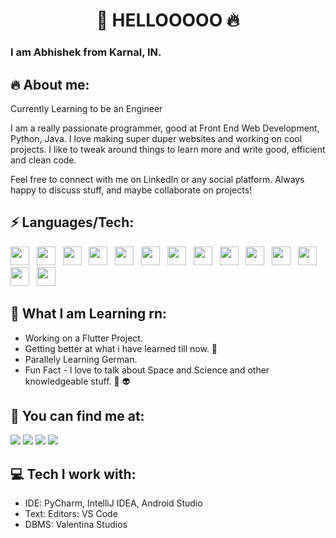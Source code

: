 <h1 align="Center"> 👋 HELLOOOOO 🔥</h1>
<h3>I am Abhishek from Karnal, IN.</h3>

## 🔥 About me:
<p>
	
Currently Learning to be an Engineer
	
I am a really passionate programmer, good at Front End Web Development, Python, Java. I love making super duper websites and working on cool projects. I like to tweak around things to learn more and write good, efficient and clean code.

Feel free to connect with me on LinkedIn or any social platform. Always happy to discuss stuff, and maybe collaborate on projects!
	
</p>

## ⚡ Languages/Tech:

<p>
	
<img src = "https://cdn3.iconfinder.com/data/icons/logos-and-brands-adobe/512/267_Python-512.png" height = "30" width = "30">&nbsp;&nbsp;
<img src = "https://cdn.iconscout.com/icon/free/png-256/html5-40-1175193.png" height = "30" width = "30">&nbsp;&nbsp;
<img src = "https://cdn.icon-icons.com/icons2/2107/PNG/512/file_type_light_solidity_icon_130436.png" height = "30" width = "30">&nbsp;&nbsp;
<img src = "https://cdn.icon-icons.com/icons2/2107/PNG/512/file_type_flutter_icon_130599.png" height = "30" width = "30">&nbsp;&nbsp;
<img src = "https://cdn.icon-icons.com/icons2/2699/PNG/512/ethereum_logo_icon_171173.png" height = "30" width = "30">&nbsp;&nbsp;
<img src = "https://cdn.icon-icons.com/icons2/3914/PNG/512/dart_logo_icon_249077.png" height = "30" width = "30">&nbsp;&nbsp;
<img src = "https://cdn4.iconfinder.com/data/icons/social-media-logos-6/512/121-css3-512.png" height = "30" width = "30">&nbsp;&nbsp;
<img src = "https://e7.pngegg.com/pngimages/72/936/png-clipart-sass-cascading-style-sheets-preprocessor-less-postcss-meng-miscellaneous-text-thumbnail.png" height = "30" width = "30">&nbsp;&nbsp;
<img src = "https://upload.wikimedia.org/wikipedia/commons/thumb/9/99/Unofficial_JavaScript_logo_2.svg/1024px-Unofficial_JavaScript_logo_2.svg.png" height = "30" width = "30">&nbsp;&nbsp;
<img src = "https://encrypted-tbn0.gstatic.com/images?q=tbn:ANd9GcQWUxm-2Z1WOV-BAwf3gSUCEZV6x1HQSIUl2w&usqp=CAU" height = "30" width = "30">&nbsp;&nbsp;
<img src = "https://encrypted-tbn0.gstatic.com/images?q=tbn:ANd9GcTlwhdlrgiz7NiLtmqZtEUpanLIG3fI2UoYFAAyl1ADH7OMRu5BFQSXTcKcgeSwGhRaoIc&usqp=CAU" height = "30" width = "30">&nbsp;&nbsp;
<img src = "https://cdn.iconscout.com/icon/free/png-512/java-43-569305.png" height = "30" width = "30">&nbsp;&nbsp;
<img src = "https://upload.wikimedia.org/wikipedia/commons/thumb/3/3f/Git_icon.svg/1024px-Git_icon.svg.png" height = "30" width = "30">&nbsp;&nbsp;
<img src = "https://i2.wp.com/blogs.perficient.com/files/2015/09/Azure-SQL-Database.png?fit=512%2C512&ssl=1" height = "30" width = "30">
	
</p>


##  👀 What I am Learning rn:

- Working on a Flutter Project.
- Getting better at what i have learned till now. 🧠
- Parallely Learning German.
- Fun Fact - I love to talk about Space and Science and other knowledgeable stuff. 🌌 👽


##  💬 You can find me at:

 <a href="https://www.linkedin.com/in/abhishek-verma-23993a1b7/"><img src="https://img.shields.io/badge/Abhishek Verma-%230077B5.svg?&style=for-the-badge&logo=linkedin&logoColor=white" ></a> 
 <a href="https://www.twitter.com/0xAbhishek"><img src="https://img.shields.io/badge/Abhishek Verma-%230077B5.svg?&style=for-the-badge&logo=Twitter&logoColor=white" ></a> 
 <a href="mailto:abhishekverma7t@gmail.com"><img src="https://img.shields.io/badge/abhishekverma7t@gmail.com-%23D14836.svg?&style=for-the-badge&logo=gmail&logoColor=white"></a>
 <a  href="https://www.instagram.com/abhiiishekvermaa"><img src="https://img.shields.io/badge/@dudewithdimple_-%23E4405F.svg?&style=for-the-badge&logo=instagram&logoColor=white"></a>

##  💻 Tech I work with:

  - IDE: PyCharm, IntelliJ IDEA, Android Studio
  - Text: Editors: VS Code
  - DBMS: Valentina Studios
